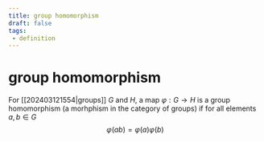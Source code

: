 ```yaml
---
title: group homomorphism
draft: false
tags:
 - definition
---
```

# group homomorphism
For [[202403121554|groups]] $G$ and $H$, a map $\varphi:G \to H$ is a group homomorphism (a morhphism in the category of groups) if for all elements $a,b \in G$ 
$$ \varphi(ab) = \varphi(a)\varphi(b)$$

